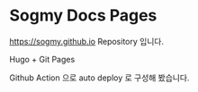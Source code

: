# Sogmy Docs Pages

https://sogmy.github.io Repository 입니다.

Hugo + Git Pages

Github Action 으로 auto deploy 로 구성해 봤습니다.
